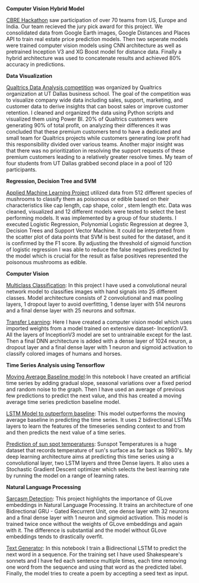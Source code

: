 **Computer Vision Hybrid Model**

[CBRE Hackathon](https://github.com/roshan151/hackathon-spacepenguins) saw participation of over 70 teams from US, Europe and India. Our team recieved the jury pick award for this project. We consolidated data from Google Earth images, Google Distances and Places API to train real estate price prediction models. Then two seperate models were trained computer vision models using CNN architecture as well as pretrained Inception V3 and XG Boost model for distance data. Finally a hybrid architecture was used to concatenate results and achieved 80% accuracy in predictions.

**Data Visualization**

[Qualtrics Data Analysis competition](https://drive.google.com/file/d/1TLawxsR3UIYvjVVzb9k4IpwpkrJ1Yl1r/view?usp=sharing) was organized by Qualtrics organization at UT Dallas business school. The goal of the competition was to visualize company wide data including sales, support, marketing, and customer data to derive insights that can boost sales or improve customer retention. I cleaned and organized the data using Python scripts and visualized them using Power BI. 20% of Qualtrics customers were generating 90% of total profit, on analyzing their differences it was concluded that these premium customers tend to have a dedicated and small team for Qualtrics projects while customers generating low profit had this responsibility divided over various teams. Another major insight was that there was no prioritization in resolving the support requests of these premium customers leading to a relatively greater resolve times. My team of four students from UT Dallas grabbed second place in a pool of 120 participants. 

**Regression, Decision Tree and SVM**

[Applied Machine Learning Project](https://github.com/roshan151/roshan151/blob/main/AML_Project%20Code.ipynb) utilized data from 512 different species of mushrooms to classify them as poisonous or edible based on their characteristics like cap length, cap shape, color , stem length etc. Data was cleaned, visualized and 12 different models were tested to select the best performing models. It was implemented by a group of four students. I executed Logistic Regression, Polynomial Logistic Regression at degree 3, Decision Trees and Support Vector Machine. It could be interpreted from the scatter plot of data points that SVM is best suited for the dataset, and it is confirmed by the F1 score. By adjusting the threshold of sigmoid function of logistic regression I was able to reduce the false negatives predicted by the model which is crucial for the result as false positives represented the poisonous mushrooms as edible.   

**Computer Vision**

[Multiclass Classification](https://github.com/roshan151/roshan151/blob/main/Multiclass_classification_for_Computer_Vision.ipynb): In this project I have used a convolutional neural network model to classifies images with hand signals into 25 different classes. Model architecture consists of 2 convolutional and max pooling layers, 1 dropout layer to avoid overfitting, 1 dense layer with 514 neurons and a final dense layer with 25 neurons and softmax. 

[Transfer Learning](https://github.com/roshan151/roshan151/blob/main/Transfer_Learning_for_Computer_Vision.ipynb): Here I have created  a computer vision model which uses imported weights from a model trained on extensive dataset- InceptionV3. All the layers of InceptionV3 model are set to untrainable except for the last. Then a final DNN architecture is added with a dense layer of 1024 neuron, a dropout layer and a final dense layer with 1 neuron and sigmoid activation to classify colored images of humans and horses.

**Time Series Analysis using Tensorflow**

[Moving Average Baseline model](https://github.com/roshan151/roshan151/blob/main/Time_series_creating_data.ipynb):In this notebook I have created an artificial time series by adding gradual slope, seasonal variations over a fixed period and random noise to the graph. Then I have used an average of previous few predictions to predict the next value, and this has created a moving average time series prediction baseline model. 

[LSTM Model to outperform baseline](https://github.com/roshan151/roshan151/blob/main/LSTM_to_predict_Time_Series.ipynb): This model outperforms the moving average baseline in predicting the time series. It uses 2 bidirectional LSTMs layers to learn the features of the timeseries sending context to and from and then predicts the next value of a time series.

[Prediction of sun spot temperatures](https://github.com/roshan151/roshan151/blob/main/Sunspots_Time_Series_Prediction.ipynb): Sunspot Temperatures is a huge dataset that records temperature of sun's surface as far back as 1980's. My deep learning architecture aims at predicting this time series using a convolutional layer, two LSTM layers and three Dense layers. It also uses a Stochastic Gradient Descent optimizer which selects the best learning rate by running the model on a range of learning rates. 

**Natural Language Processing**

[Sarcasm Detection](https://github.com/roshan151/roshan151/blob/main/NLP%20Sarcasm%20detection.ipynb): This project highlights the importance of GLove embeddings in Natural Language Processing. It trains an architecture of one Bidirectional GRU - Gated Recurrent Unit, one dense layer with 32 neurons and a final dense layer with 1 neuron and sigmoid activation. This model is trained twice once without the weights of GLove embeddings and again with it. The difference is substantial and the model without GLove embeddings tends to drastically overfit. 

[Text Generator](https://github.com/roshan151/roshan151/blob/main/Text_Generator_NLP.ipynb): In this notebook I train a Bidirectional LSTM to predict the next word in a sequence. For the training set I have used Shakespeare's sonnets and I have fed each sentence multiple times, each time removing one word from the sequence and using that word as the predicted label. Finally, the model tries to create a poem by accepting a seed text as input. 





